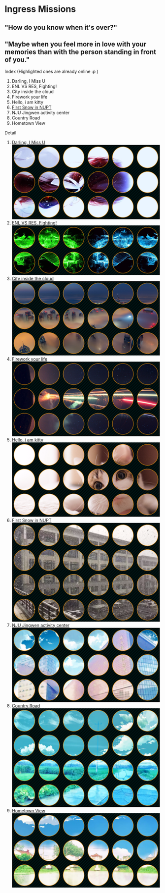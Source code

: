 # Ingress Missions
## "How do you know when it's over?"  
## "Maybe when you feel more in love with your memories than with the person standing in front of you."

Index (Highlighted ones are already online :p )
1. Darling, I Miss U
2. ENL VS RES, Fighting!
3. City inside the cloud
4. Firework your life
5. Hello, i am kitty
6. [First Snow in NUPT]()
7. NJU Jingwen activity center
8. Country Road
9. Hometown View

Detail
1. [Darling, I Miss U](https://github.com/atooy/Ingress/blob/master/Mission/Darling%2C%20I%20Miss%20U.png)
![Darling, I Miss U](https://github.com/atooy/Ingress/blob/master/Mission/Darling%2C%20I%20Miss%20U.png)  
2. [ENL VS RES, Fighting!](https://github.com/atooy/Ingress/blob/master/Mission/ENL%20VS%20RES%2C%20Fighting!.PNG)
![ENL VS RES, Fighting!](https://github.com/atooy/Ingress/blob/master/Mission/ENL%20VS%20RES%2C%20Fighting!.PNG)  
3. [City inside the cloud](https://github.com/atooy/Ingress/blob/master/Mission/City%20inside%20the%20cloud.png)
![City inside the cloud](https://github.com/atooy/Ingress/blob/master/Mission/City%20inside%20the%20cloud.png)  
4. [Firework your life](https://github.com/atooy/Ingress/blob/master/Mission/Firework%20your%20life.png)
![Firework your life](https://github.com/atooy/Ingress/blob/master/Mission/Firework%20your%20life.png)  
5. [Hello, i am kitty](https://github.com/atooy/Ingress/blob/master/Mission/Hello%2C%20i%20am%20kitty.png)
![Hello, i am kitty](https://github.com/atooy/Ingress/blob/master/Mission/Hello%2C%20i%20am%20kitty.png)
6. [First Snow in NUPT](https://github.com/atooy/Ingress/blob/master/Mission/First-Snow-in-NUPT/README.md)
![First Snow in NUPT](https://github.com/atooy/Ingress/blob/master/Mission/First%20snow%20in%20NUPT.png)
7. [NJU Jingwen activity center](https://github.com/atooy/Ingress/blob/master/Mission/NJU%20Jingwen%20activity%20center.png)
![NJU Jingwen activity center](https://github.com/atooy/Ingress/blob/master/Mission/NJU%20Jingwen%20activity%20center.png)
8. [Country Road](https://github.com/atooy/Ingress/blob/master/Mission/Country%20Road.png)
![Country Road](https://github.com/atooy/Ingress/blob/master/Mission/Country%20Road.png)
9. [Hometown View](https://github.com/atooy/Ingress/blob/master/Mission/Hometown%20View.png)
![Hometown View](https://github.com/atooy/Ingress/blob/master/Mission/Hometown%20View.png)
